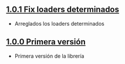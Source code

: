 ## [1.0.1 Fix loaders determinados](https://svrgitpub.sdos.es/iOS/SDOSCustomLoader/tree/v1.0.0)

- Arreglados los loaders determinados

## [1.0.0 Primera versión](https://svrgitpub.sdos.es/iOS/SDOSCustomLoader/tree/v1.0.0)

- Primera versión de la librería
